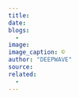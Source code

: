 ```yaml
---
title: 
date: 
blogs: 
  - 
image: 
image_caption: © 
author: "DEEPWAVE"
source: 
related: 
  - 
---
```

